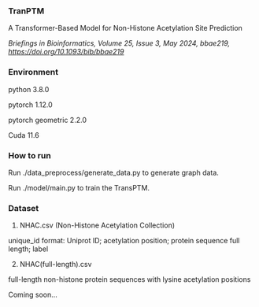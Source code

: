 ### TranPTM
A Transformer-Based Model for Non-Histone Acetylation Site Prediction

*Briefings in Bioinformatics, Volume 25, Issue 3, May 2024, bbae219, https://doi.org/10.1093/bib/bbae219*

### Environment
python 3.8.0

pytorch 1.12.0

pytorch geometric 2.2.0

Cuda 11.6

### How to run
Run ./data_preprocess/generate_data.py to generate graph data.

Run ./model/main.py to train the TransPTM.

### Dataset
1. NHAC.csv (Non-Histone Acetylation Collection)

unique_id format: Uniprot ID; acetylation position; protein sequence full length; label

2. NHAC(full-length).csv

full-length non-histone protein sequences with lysine acetylation positions

Coming soon...
